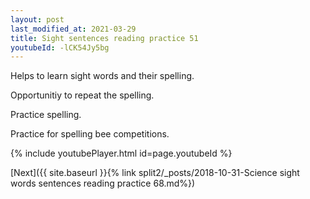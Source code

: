 ```yaml
---
layout: post
last_modified_at: 2021-03-29
title: Sight sentences reading practice 51
youtubeId: -lCK54Jy5bg
---
```

 
 
Helps to learn sight words and their spelling.

Opportunitiy to repeat the spelling. 

Practice spelling. 
 
Practice for spelling bee competitions. 
 
{% include youtubePlayer.html id=page.youtubeId %}
 
 

[Next]({{ site.baseurl }}{% link  split2/_posts/2018-10-31-Science sight words sentences reading practice 68.md%})
 

